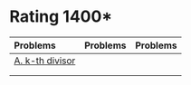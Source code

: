 # Rating 1400*
| Problems | Problems | Problems |
| :- | :- | :- |
| [A. k-th divisor](https://codeforces.com/problemset/problem/762/A) | []() | []() |
| []() | []() | []() |
| []() | []() | []() |